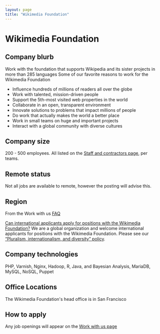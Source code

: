 ```yaml
---
layout: page
title: "Wikimedia Foundation"
---
```


# Wikimedia Foundation

## Company blurb

Work with the foundation that supports Wikipedia and its sister projects in more than 285 languages
Some of our favorite reasons to work for the Wikimedia Foundation
 - Influence hundreds of millions of readers all over the globe
 - Work with talented, mission-driven people
 - Support the 5th-most visited web properties in the world
 - Collaborate in an open, transparent environment
 - Innovate solutions to problems that impact millions of people
 - Do work that actually makes the world a better place
 - Work in small teams on huge and important projects
 - Interact with a global community with diverse cultures

## Company size

200 - 500 employees. All listed on the [Staff and contractors page](https://wikimediafoundation.org/wiki/Staff_and_contractors), per teams.

## Remote status

Not all jobs are available to remote, however the posting will advise this.

## Region

From the Work with us [FAQ](https://wikimediafoundation.org/wiki/Work_with_us#Frequently_asked_questions)

[Can international applicants apply for positions with the Wikimedia Foundation?](https://wikimediafoundation.org/wiki/Work_with_us#Can_international_applicants_apply_for_positions_with_the_Wikimedia_Foundation.3F)
We are a global organization and welcome international applicants for positions with the Wikimedia Foundation. Please see our [“Pluralism, internationalism, and diversity” policy](https://wikimediafoundation.org/wiki/Pluralism,_internationalism,_and_diversity_policy).

## Company technologies

PHP, Varnish, Nginx, Hadoop, R, Java, and Bayesian Analysis, MariaDB, MySQL, NoSQL, Puppet

## Office Locations

The Wikimedia Foundation's head office is in San Francisco

## How to apply

Any job openings will appear on the [Work with us page](https://wikimediafoundation.org/wiki/Work_with_us#Wikimedia_Careers)
